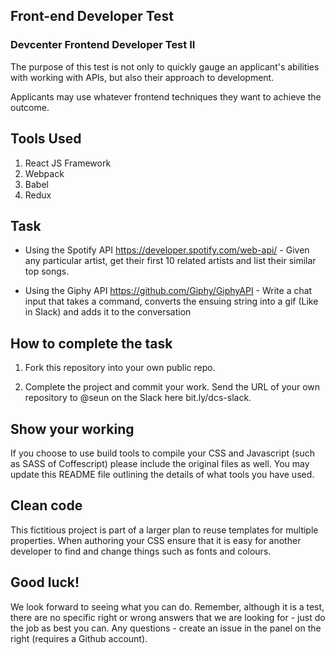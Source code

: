 ## Front-end Developer Test

### Devcenter Frontend Developer Test II

The purpose of this test is not only to quickly gauge an applicant's abilities with working with APIs, but also their approach to development.

Applicants may use whatever frontend techniques they want to achieve the outcome.

## Tools Used
1. React JS Framework
2. Webpack
3. Babel
4. Redux

## Task

* Using the Spotify API https://developer.spotify.com/web-api/ - Given any particular artist, get their first 10 related artists and list their similar top songs.

* Using the Giphy API https://github.com/Giphy/GiphyAPI - Write a chat input that takes a command, converts the ensuing string into a gif (Like in Slack) and adds it to the conversation

## How to complete the task

1. Fork this repository into your own public repo.

2. Complete the project and commit your work. Send the URL of your own repository to @seun on the Slack here bit.ly/dcs-slack.

## Show your working

If you choose to use build tools to compile your CSS and Javascript (such as SASS of Coffescript) please include the original files as well. You may update this README file outlining the details of what tools you have used.

## Clean code

This fictitious project is part of a larger plan to reuse templates for multiple properties. When authoring your CSS ensure that it is easy for another developer to find and change things such as fonts and colours.


## Good luck!

We look forward to seeing what you can do. Remember, although it is a test, there are no specific right or wrong answers that we are looking for - just do the job as best you can. Any questions - create an issue in the panel on the right (requires a Github account).
